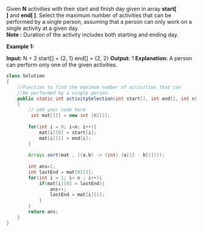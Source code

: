 Given **N** activities with their start and finish day given in array **start[ ]** and **end[ ]**. Select the maximum number of activities that can be performed by a single person, assuming that a person can only work on a single activity at a given day.  
**Note :** Duration of the activity includes both starting and ending day.

  
**Example 1:**

**Input:**
N = 2
start[] = {2, 1}
end[] = {2, 2}
**Output:** 
1
**Explanation:**
A person can perform only one of the
given activities.
```java
class Solution
{
    //Function to find the maximum number of activities that can
    //be performed by a single person.
    public static int activitySelection(int start[], int end[], int n)
    {
        // add your code here
         int mat[][] = new int [n][2];
        
        for(int i = 0; i<n; i++){
            mat[i][0] = start[i];
            mat[i][1] = end[i];
        }
        
        Arrays.sort(mat , ((a,b) -> (int) (a[1] - b[1])));
        
        int ans=1;
        int lastEnd = mat[0][1];
        for(int i = 1; i< n ; i++){
            if(mat[i][0] > lastEnd){
                ans++;
                lastEnd = mat[i][1];
            }
        }
        return ans;
    }
}
```